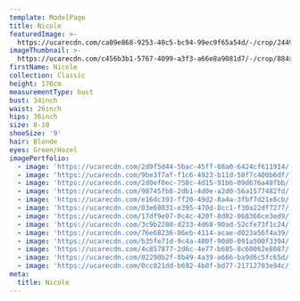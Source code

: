 ```yaml
---
template: ModelPage
title: Nicole
featuredImage: >-
  https://ucarecdn.com/ca09e868-9253-40c5-bc94-99ec9f65a54d/-/crop/2449x953/0,76/-/preview/
imageThumbnail: >-
  https://ucarecdn.com/c456b3b1-5767-4099-a3f3-a66e8a9081d7/-/crop/884x1150/401,0/-/preview/
firstName: Nicole
collection: Classic
height: 176cm
measurementType: bust
bust: 34inch
waist: 26inch
hips: 36inch
size: 8-10
shoeSize: '9'
hair: Blonde
eyes: Green/Hazel
imagePortfolio:
  - image: 'https://ucarecdn.com/2d9f5d44-5bac-45ff-88a0-6424cf611914/'
  - image: 'https://ucarecdn.com/9be3f7af-f1c6-4923-b11d-58f7c400b6df/'
  - image: 'https://ucarecdn.com/2d0ef0ec-758c-4d15-91b6-09d676a48fbb/'
  - image: 'https://ucarecdn.com/98745fb8-2db1-4d0e-a2d0-56a1577482fd/'
  - image: 'https://ucarecdn.com/e16dc393-ff20-49d2-8a4a-3fbf7d21e8cb/'
  - image: 'https://ucarecdn.com/03e68031-e395-470d-8cc1-f30a22df7277/'
  - image: 'https://ucarecdn.com/17df9e07-0c4c-420f-8d02-068366ce3ed9/'
  - image: 'https://ucarecdn.com/3c9b2280-d233-4d68-90ad-52cfe73f1c24/'
  - image: 'https://ucarecdn.com/76e68236-06eb-4114-acae-d023a56f4a39/'
  - image: 'https://ucarecdn.com/b35fe71d-9c4a-480f-90d0-091a500f3394/'
  - image: 'https://ucarecdn.com/4c857877-2d6c-4e77-b685-8c60062e8087/'
  - image: 'https://ucarecdn.com/02290b2f-8b49-4a39-a666-ba9d6c5fc65d/'
  - image: 'https://ucarecdn.com/0cc021dd-b692-4b8f-bd77-21712703e94c/'
meta:
  title: Nicole
---
```


